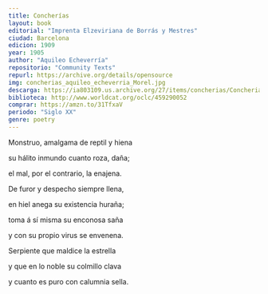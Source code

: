 ```yaml
---
title: Concherías
layout: book
editorial: "Imprenta Elzeviriana de Borrás y Mestres"
ciudad: Barcelona
edicion: 1909
year: 1905
author: "Aquileo Echeverría"
repositorio: "Community Texts"
repurl: https://archive.org/details/opensource
img: concherias_aquileo_echeverria_Morel.jpg
descarga: https://ia803109.us.archive.org/27/items/concherias/Concherias%20Completo.pdf
biblioteca: http://www.worldcat.org/oclc/459290052
comprar: https://amzn.to/31TfxaV
periodo: "Siglo XX"
genre: poetry
---
```

 

Monstruo, amalgama de reptil y hiena
  
su hálito inmundo cuanto roza, daña;
  
el mal, por el contrario, la enajena. 
   
De furor y despecho siempre llena, 

en hiel anega su existencia huraña; 
 
toma á sí misma su enconosa saña 
 
y con su propio virus se envenena. 
 
Serpiente que maldice la estrella 
 
y que en lo noble su colmillo clava 
 
y cuanto es puro con calumnia sella.
